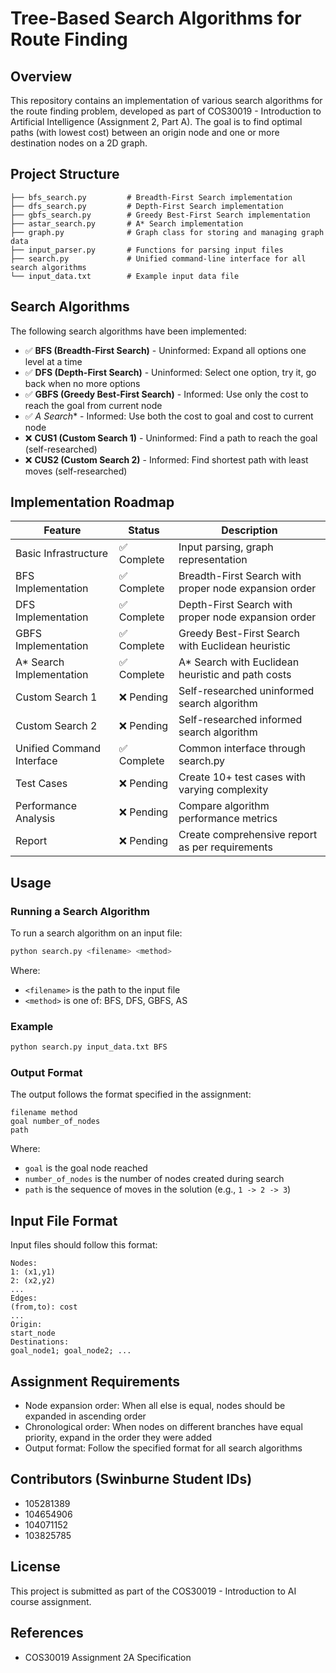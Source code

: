 # Tree-Based Search Algorithms for Route Finding

## Overview
This repository contains an implementation of various search algorithms for the route finding problem, developed as part of COS30019 - Introduction to Artificial Intelligence (Assignment 2, Part A). The goal is to find optimal paths (with lowest cost) between an origin node and one or more destination nodes on a 2D graph.

## Project Structure
```
├── bfs_search.py         # Breadth-First Search implementation
├── dfs_search.py         # Depth-First Search implementation
├── gbfs_search.py        # Greedy Best-First Search implementation
├── astar_search.py       # A* Search implementation
├── graph.py              # Graph class for storing and managing graph data
├── input_parser.py       # Functions for parsing input files
├── search.py             # Unified command-line interface for all search algorithms
└── input_data.txt        # Example input data file
```

## Search Algorithms
The following search algorithms have been implemented:

- ✅ **BFS (Breadth-First Search)** - Uninformed: Expand all options one level at a time
- ✅ **DFS (Depth-First Search)** - Uninformed: Select one option, try it, go back when no more options
- ✅ **GBFS (Greedy Best-First Search)** - Informed: Use only the cost to reach the goal from current node
- ✅ **A* Search** - Informed: Use both the cost to goal and cost to current node
- ❌ **CUS1 (Custom Search 1)** - Uninformed: Find a path to reach the goal (self-researched)
- ❌ **CUS2 (Custom Search 2)** - Informed: Find shortest path with least moves (self-researched)

## Implementation Roadmap

| Feature                           | Status      | Description                                           |
|-----------------------------------|-------------|-------------------------------------------------------|
| Basic Infrastructure              | ✅ Complete | Input parsing, graph representation                    |
| BFS Implementation                | ✅ Complete | Breadth-First Search with proper node expansion order |
| DFS Implementation                | ✅ Complete | Depth-First Search with proper node expansion order   |
| GBFS Implementation               | ✅ Complete | Greedy Best-First Search with Euclidean heuristic     |
| A* Search Implementation          | ✅ Complete | A* Search with Euclidean heuristic and path costs     |
| Custom Search 1                   | ❌ Pending  | Self-researched uninformed search algorithm           |
| Custom Search 2                   | ❌ Pending  | Self-researched informed search algorithm             |
| Unified Command Interface         | ✅ Complete | Common interface through search.py                    |
| Test Cases                        | ❌ Pending  | Create 10+ test cases with varying complexity         |
| Performance Analysis              | ❌ Pending  | Compare algorithm performance metrics                 |
| Report                            | ❌ Pending  | Create comprehensive report as per requirements       |

## Usage
### Running a Search Algorithm
To run a search algorithm on an input file:

```bash
python search.py <filename> <method>
```

Where:
- `<filename>` is the path to the input file
- `<method>` is one of: BFS, DFS, GBFS, AS

### Example
```bash
python search.py input_data.txt BFS
```

### Output Format
The output follows the format specified in the assignment:
```
filename method
goal number_of_nodes
path
```

Where:
- `goal` is the goal node reached
- `number_of_nodes` is the number of nodes created during search
- `path` is the sequence of moves in the solution (e.g., `1 -> 2 -> 3`)

## Input File Format
Input files should follow this format:
```
Nodes:
1: (x1,y1)
2: (x2,y2)
...
Edges:
(from,to): cost
...
Origin:
start_node
Destinations:
goal_node1; goal_node2; ...
```

## Assignment Requirements
- Node expansion order: When all else is equal, nodes should be expanded in ascending order
- Chronological order: When nodes on different branches have equal priority, expand in the order they were added
- Output format: Follow the specified format for all search algorithms

## Contributors (Swinburne Student IDs)
- 105281389
- 104654906
- 104071152
- 103825785

## License
This project is submitted as part of the COS30019 - Introduction to AI course assignment.

## References
- COS30019 Assignment 2A Specification

